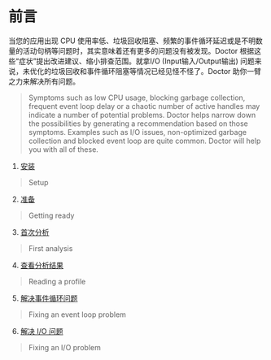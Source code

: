 # 前言

当您的应用出现 CPU 使用率低、垃圾回收阻塞、频繁的事件循环延迟或是不明数量的活动句柄等问题时，其实意味着还有更多的问题没有被发现。Doctor 根据这些“症状”提出改进建议、缩小排查范围。就拿I/O (Input输入/Output输出) 问题来说，未优化的垃圾回收和事件循环阻塞等情况已经见怪不怪了。Doctor 助你一臂之力来解决所有问题。
> Symptoms such as low CPU usage, blocking garbage collection, frequent event loop delay or a chaotic number of active handles may indicate a number of potential problems. Doctor helps narrow down the possibilities by generating a recommendation based on those symptoms. Examples such as I/O issues, non-optimized garbage collection and blocked event loop are quite common. Doctor will help you with all of these.

1. [安装](./setup.html)
> Setup
2. [准备](./getting_ready.html)
> Getting ready
3. [首次分析](./first_analysis.html)
> First analysis
4. [查看分析结果](./reading_a_profile.html)
> Reading a profile
5. [解决事件循环问题](./fixing_an_event_loop_problem.html)
> Fixing an event loop problem
6. [解决 I/O 问题](./fixing_an_IO_problem.html)
> Fixing an I/O problem
